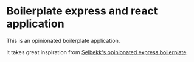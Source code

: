 # Boilerplate express and react application

This is an opinionated boilerplate application.

It takes great inspiration from [Selbekk's opinionated express boilerplate](https://github.com/selbekk/express-app-boilerplate).
